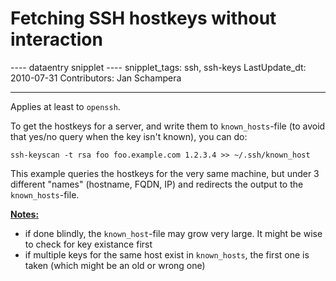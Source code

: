 # Fetching SSH hostkeys without interaction

---- dataentry snipplet ---- snipplet_tags: ssh, ssh-keys
LastUpdate_dt: 2010-07-31 Contributors: Jan Schampera

------------------------------------------------------------------------

Applies at least to `openssh`.

To get the hostkeys for a server, and write them to `known_hosts`-file
(to avoid that yes/no query when the key isn't known), you can do:

    ssh-keyscan -t rsa foo foo.example.com 1.2.3.4 >> ~/.ssh/known_host

This example queries the hostkeys for the very same machine, but under 3
different \"names\" (hostname, FQDN, IP) and redirects the output to the
`known_hosts`-file.

<u>**Notes:**</u>

-   if done blindly, the `known_host`-file may grow very large. It might
    be wise to check for key existance first
-   if multiple keys for the same host exist in `known_hosts`, the first
    one is taken (which might be an old or wrong one)
